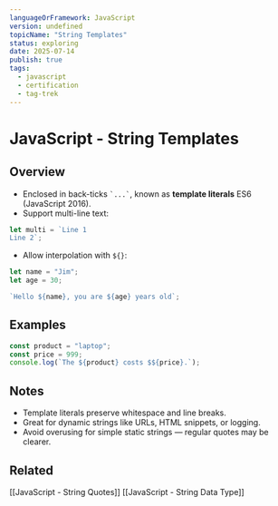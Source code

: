```yaml
---
languageOrFramework: JavaScript
version: undefined
topicName: "String Templates"
status: exploring
date: 2025-07-14
publish: true
tags:
  - javascript
  - certification
  - tag-trek
---
```


# JavaScript - String Templates

## Overview
- Enclosed in back-ticks `` `...` ``, known as **template literals** ES6 (JavaScript 2016).
- Support multi-line text:
```javascript
let multi = `Line 1
Line 2`;
```
- Allow interpolation with `${}`:
```javascript
let name = "Jim";
let age = 30;

`Hello ${name}, you are ${age} years old`;
```

## Examples
```javascript
const product = "laptop";
const price = 999;
console.log(`The ${product} costs $${price}.`);
```

## Notes
- Template literals preserve whitespace and line breaks.
- Great for dynamic strings like URLs, HTML snippets, or logging.
- Avoid overusing for simple static strings — regular quotes may be clearer.

## Related
[[JavaScript - String Quotes]]
[[JavaScript - String Data Type]]
